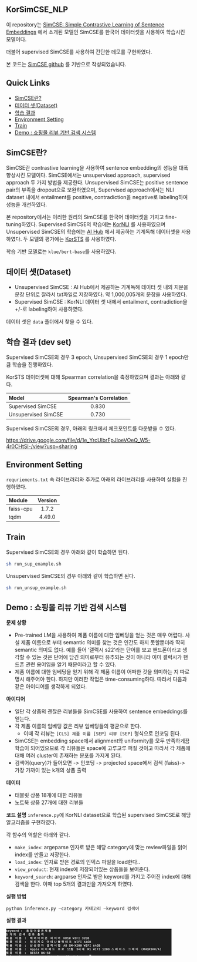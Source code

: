 ## KorSimCSE_NLP

이 repository는 [SimCSE: Simple Contrastive Learning of Sentence Embeddings](https://arxiv.org/abs/2104.08821) 에서 소개된 모델인 SimCSE를 한국어 데이터셋을 사용하여 학습시킨 모델이다.

더불어 supervised SimCSE를 사용하여 간단한 데모를 구현하였다.

본 코드는 [SimCSE github](https://github.com/princeton-nlp/SimCSE) 를 기반으로 작성되었습니다. 

## Quick Links

  - [SimCSE란?](#what_is_simcse)
  - [데이터 셋(Dataset)](#dataset)
  - [학습 결과](#result)
  - [Environment Setting](#use-simcse-with-huggingface)
  - [Train](#citation)
  - [Demo : 쇼핑몰 리뷰 기반 검색 시스템](#demo)

## SimCSE란?

SimCSE란 contrastive learning을 사용하여 sentence embedding의 성능을 대폭 향상시킨 모델이다.
SimCSE에서는 unsupervised approach, supervised approach 두 가지 방법을 제공한다. 
Unsupervised SimCSE는 positive sentence pair의 부족을 dropout으로 보완하였으며, Supervised approach에서는 NLI dataset 내에서 entailment를 positive, contradiction을 negative로 labeling하여 성능을 개선하였다.

본 repository에서는 이러한 원리의 SimCSE를 한국어 데이터셋을 가지고 fine-tuning하였다.
Supervised SimCSE의 학습에는 [KorNLI](https://github.com/kakaobrain/KorNLUDatasets) 를 사용하였으며 Unsupervised SimCSE의 학습에는 [AI Hub](https://aihub.or.kr/aihub-data/natural-language/about) 에서 제공하는 기계독해 데이터셋을 사용하였다.
두 모델의 평가에는 [KorSTS](https://github.com/kakaobrain/KorNLUDatasets) 를 사용하였다.

학습 기반 모델로는 `klue/bert-base`를 사용하였다.

## 데이터 셋(Dataset)
* Unsupervised SimCSE : AI Hub에서 제공하는 기계독해 데이터 셋 내의 지문을 문장 단위로 잘라서 txt파일로 저장하였다. 약 1,000,005개의 문장을 사용하였다.
* Supervised SimCSE : KorNLI 데이터 셋 내에서 entailment, contradiction을 +/-로 labeling하여 사용하였다. 

데이터 셋은 `data` 폴더에서 찾을 수 있다. 

## 학습 결과 (dev set)

Supervised SimCSE의 경우 3 epoch, Unsupervised SimCSE의 경우 1 epoch만큼 학습을 진행하였다. 

KorSTS 데이터셋에 대해 Spearman correlation을 측정하였으며 결과는 아래와 같다.

| Model                 | Spearman's Correlation |
|:----------------------|:----------------------:|
| Supervised SimCSE     |         0.830          |
| Unsupervised SimCSE   |         0.730          |

Supervised SimCSE의 경우, 아래의 링크에서 체크포인트를 다운받을 수 있다.

https://drive.google.com/file/d/1e_YrcUlbrFpJloeVOeQ_W5-4r0CHtSI-/view?usp=sharing

## Environment Setting

 `requriements.txt` 속 라이브러리와 추가로 아래의 라이브러리를 사용하여 실험을 진행하였다.

| Module       | Version |
|:-------------|:-------:|
| faiss-cpu    |  1.7.2  ||
| tqdm         | 4.49.0  |


## Train
Supervised SimCSE의 경우 아래와 같이 학습하면 된다.
```bash
sh run_sup_example.sh
```

Unsupervised SimCSE의 경우 아래와 같이 학습하면 된다.
```bash
sh run_unsup_example.sh
```

## Demo : 쇼핑몰 리뷰 기반 검색 시스템

**문제 상황**
* Pre-trained LM을 사용하여 제품 이름에 대한 임베딩을 얻는 것은 매우 어렵다. 사실 제품 이름으로 부터 semantic 의미를 찾는 것은 인간도 하지 못할뿐더라 딱히 semantic 의미도 없다. 예를 들어 ‘갤럭시 s22’라는 단어를 보고 핸드폰이라고 생각할 수 있는 것은 단어에 담긴 의미로부터 유추되는 것이 아니라 이미 갤럭시가 핸드폰 관련 용어임을 알기 때문이라고 할 수 있다. 
* 제품 이름에 대한 임베딩을 얻기 위해 각 제품 이름이 어떠한 것을 의미하는 지 따로 명시 해주어야 한다. 하지만 이러한 작업은 time-consuming하다. 따라서 다음과 같은 아이디어를 생각하게 되었다.

**아이디어**
* 일단 각 상품의 괜찮은 리뷰들을 SimCSE를 사용하여 sentence embeddings를 얻는다.
* 각 제품 이름의 임베딩 값은 리뷰 임베딩들의 평균으로 한다. 
  * 이때 각 리뷰는 `[CLS] 제품 이름 [SEP] 리뷰 [SEP]` 형식으로 인코딩 된다.
* SimCSE는 embedding space에서 alignment와 uniformity를 모두 만족하게끔 학습이 되어있으므로 각 리뷰들은 space에 고루고루 퍼질 것이고 따라서 각 제품에 대해 여러 cluster이 존재하는 분포를 가지게 된다.
* 검색어(query)가 들어오면 -> 인코딩 -> projected space에서 검색 (faiss)-> 가장 가까이 있는 k개의 상품 출력

**데이터**
* 태블릿 상품 18개에 대한 리뷰들 
* 노트북 상품 27개에 대한 리뷰들

**코드 설명**
 `inference.py`에 KorNLI dataset으로 학습된 supervised SimCSE로 해당 알고리즘을 구현하였다.

각 함수의 역할은 아래와 같다.
* `make_index`: argeparse 인자로 받은 해당 category에 맞는 review파일을 읽어 index를 만들고 저장한다.
* `load_index`: 인자로 받은 경로의 인덱스 파일을 load한다..
* `view_product`: 현재 index에 저장되어있는 상품들을 보여준다.
* `keyword_search`: argparse 인자로 받은 keyword를 가지고 주어진 index에 대해 검색을 한다. 이때 top 5개의 결과만을 가져오게 하였다.

**실행 방법**

`python inference.py –category 카테고리 –keyword 검색어`

**실행 결과**

![img.png](img.png)

